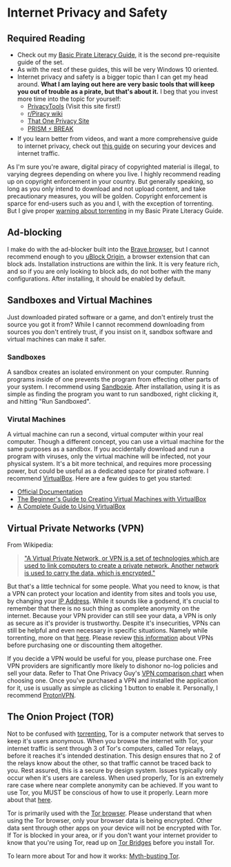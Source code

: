 # Internet Privacy and Safety

## Required Reading

- Check out my [Basic Pirate Literacy Guide](bpl-guide.md), it is the second pre-requisite guide of the set. 
- As with the rest of these guides, this will be very Windows 10 oriented. 
- Internet privacy and safety is a bigger topic than I can get my head around. **What I am laying out here are very basic tools that will keep you out of trouble as a pirate, but that's about it.** I beg that you invest more time into the topic for yourself:
    - [PrivacyTools](https://www.privacytools.io/) (Visit this site first!)
    - [r/Piracy wiki](https://www.reddit.com/r/Privacy/wiki/index)
    - [That One Privacy Site](https://thatoneprivacysite.net/about/)
    - [PRISM ⚡ BREAK](https://prism-break.org/en/)
- If you learn better from videos, and want a more comprehensive guide to internet privacy, check out [this guide](https://www.youtube.com/watch?v=jxeeKKfjb5o) on securing your devices and internet traffic.

As I'm sure you're aware, digital piracy of copyrighted material is illegal, to varying degrees depending on where you live. I highly recommend reading up on copyright enforcement in your country. But generally speaking, so long as you only intend to download and not upload content, and take precautionary measures, you will be golden. Copyright enforcement is sparce for end-users such as you and I, with the exception of torrenting. But I give proper [warning about torrenting](bpl-guide.md#WARNING) in my Basic Pirate Literacy Guide.

## Ad-blocking

I make do with the ad-blocker built into the [Brave browser](https://brave.com/lpz423), but I cannot recommend enough to you [uBlock Origin](https://github.com/gorhill/uBlock), a browser extension that can block ads. Installation instructions are within the link. It is very feature rich, and so if you are only looking to block ads, do not bother with the many configurations. After installing, it should be enabled by default.

## Sandboxes and Virtual Machines

Just downloaded pirated software or a game, and don't entirely trust the source you got it from? While I cannot recommend downloading from sources you don't entirely trust, if you insist on it, sandbox software and virtual machines can make it safer. 

### Sandboxes

A sandbox creates an isolated environment on your computer. Running programs inside of one prevents the program from effecting other parts of your system. I recommend using [Sandboxie](https://www.sandboxie.com/DownloadSandboxie). After installation, using it is as simple as finding the program you want to run sandboxed, right clicking it, and hitting "Run Sandboxed".

### Virutal Machines

A virtual machine can run a second, virtual computer within your real computer. Though a different concept, you can use a virtual machine for the same purposes as a sandbox. If you accidentally download and run a program with viruses, only the virtual machine will be infected, not your physical system. It's a bit more technical, and requires more processing power, but could be useful as a dedicated space for pirated software. I recommend [VirtualBox](https://www.virtualbox.org/wiki/Downloads). Here are a few guides to get you started:

- [Official Documentation](https://www.virtualbox.org/manual/UserManual.html)
- [The Beginner's Guide to Creating Virtual Machines with VirtualBox](https://lifehacker.com/the-beginners-guide-to-creating-virtual-machines-with-v-5204434)
- [A Complete Guide to Using VirtualBox](https://www.nakivo.com/blog/use-virtualbox-quick-overview/)

## Virtual Private Networks (VPN)

From Wikipedia:
> ["A Virtual Private Network, or VPN is a set of technologies which are used to link computers to create a private network. Another network is used to carry the data, which is encrypted."](https://simple.wikipedia.org/wiki/Virtual_private_network)

But that's a little technical for some people. What you need to know, is that a VPN can protect your location and identity from sites and tools you use, by changing your [IP Address](https://simple.wikipedia.org/wiki/IP_address). While it sounds like a godsend, it's crucial to remember that there is no such thing as complete anonymity on the internet. Because your VPN provider can still see your data, a VPN is only as secure as it's provider is trustworthy. Despite it's insecurities, VPNs can still be helpful and even necessary in specific situations. Namely while torrenting, more on that [here](bpl-guide.md#torrenting). Please review [this information](https://www.privacytools.io/providers/vpn/#info) about VPNs before purchasing one or discounting them altogether. 

If you decide a VPN would be useful for you, please purchase one. Free VPN providers are significantly more likely to dishonor no-log policies and sell your data. Refer to That One Privacy Guy's [VPN comparison chart](https://thatoneprivacysite.net/#simle-vpn-comparison) when choosing one. Once you've purchased a VPN and installed the application for it, use is usually as simple as clicking 1 button to enable it. Personally, I recommend [ProtonVPN](https://protonvpn.com).

## The Onion Project (TOR)

Not to be confused with [torrenting](bpl-guide.md#torrenting), Tor is a computer network that serves to keep it's users anonymous. When you browse the internet with Tor, your internet traffic is sent through 3 of Tor's computers, called Tor relays, before it reaches it's intended destination. This design ensures that no 2 of the relays know about the other, so that traffic cannot be traced back to you. Rest assured, this is a secure by design system. Issues typically only occur when it's users are careless. When used properly, Tor is an extremely rare case where near complete anonymity can be achieved. If you want to use Tor, you MUST be conscious of how to use it properly. Learn more about that [here](https://www.youtube.com/watch?v=-uDYvy2jQzM).

Tor is primarily used with the [Tor browser](https://www.torproject.org/). Please understand that when using the Tor browser, only your browser data is being encrypted. Other data sent through other apps on your device will not be encrypted with Tor. If Tor is blocked in your area, or if you don't want your internet provider to know that you're using Tor, read up on [Tor Bridges](https://tb-manual.torproject.org/bridges/) before you install Tor. 

To learn more about Tor and how it works: [Myth-busting Tor](https://write.privacytools.io/my-thoughts-on-security/slicing-onions-part-1-myth-busting-tor).
